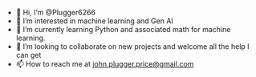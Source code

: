 - 👋 Hi, I’m @Plugger6266
- 👀 I’m interested in machine learning and Gen AI
- 🌱 I’m currently learning Python and associated math for machine learning.
- 💞️ I’m looking to collaborate on new projects and welcome all the help I can get
- 📫 How to reach me at john.plugger.price@gmail.com

<!---
Plugger6266/Plugger6266 is a ✨ special ✨ repository because its `README.md` (this file) appears on your GitHub profile.
You can click the Preview link to take a look at your changes.
--->
